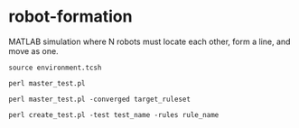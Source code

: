 # robot-formation
MATLAB simulation where N robots must locate each other, form a line, and move as one.

```source environment.tcsh```

```perl master_test.pl```

```perl master_test.pl -converged target_ruleset```

```perl create_test.pl -test test_name -rules rule_name```
